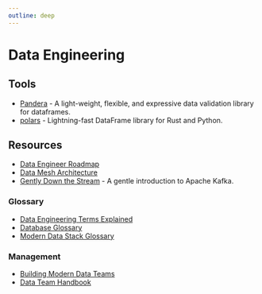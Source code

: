 ```yaml
---
outline: deep
---
```


# Data Engineering

## Tools

- [Pandera](https://github.com/pandera-dev/pandera) - A light-weight, flexible, and expressive data validation library for dataframes.
- [polars](https://www.pola.rs/) - Lightning-fast DataFrame library for Rust and Python.

## Resources

- [Data Engineer Roadmap](https://github.com/datastacktv/data-engineer-roadmap)
- [Data Mesh Architecture](https://www.datamesh-architecture.com/)
- [Gently Down the Stream](https://www.gentlydownthe.stream/) - A gentle introduction to Apache Kafka.

### Glossary

- [Data Engineering Terms Explained](https://dagster.io/glossary)
- [Database Glossary](https://www.bytebase.com/database-glossary)
- [Modern Data Stack Glossary](https://www.secoda.co/glossary)

### Management

- [Building Modern Data Teams](https://datateams.amplifypartners.com/)
- [Data Team Handbook](https://about.gitlab.com/handbook/business-technology/data-team/)
